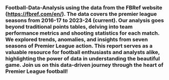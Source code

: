 ### Football-Data-Analysis using the data from the FBRef website (https://fbref.com/en/). The data covers the premier league seasons from 2016-17 to 2023-24 (current). Our analysis goes beyond traditional points tables, delving into team performance metrics and shooting statistics for each match. We explored trends, anomalies, and insights from seven seasons of Premier League action. This report serves as a valuable resource for football enthusiasts and analysts alike, highlighting the power of data in understanding the beautiful game. Join us on this data-driven journey through the heart of Premier League football!
